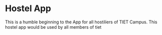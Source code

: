 # Hostel App

This is a humble beginning to the App for all hostiliers of TIET Campus.
This hostel app would be used by all members of tiet
